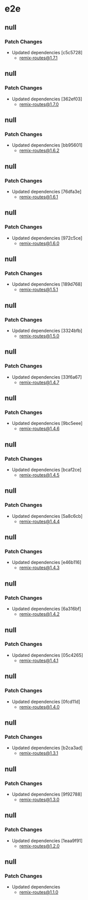 # e2e

## null

### Patch Changes

- Updated dependencies [c5c5728]
  - remix-routes@1.7.1

## null

### Patch Changes

- Updated dependencies [362ef03]
  - remix-routes@1.7.0

## null

### Patch Changes

- Updated dependencies [bb95601]
  - remix-routes@1.6.2

## null

### Patch Changes

- Updated dependencies [76dfa3e]
  - remix-routes@1.6.1

## null

### Patch Changes

- Updated dependencies [972c5ce]
  - remix-routes@1.6.0

## null

### Patch Changes

- Updated dependencies [189d768]
  - remix-routes@1.5.1

## null

### Patch Changes

- Updated dependencies [3324bfb]
  - remix-routes@1.5.0

## null

### Patch Changes

- Updated dependencies [33f6a67]
  - remix-routes@1.4.7

## null

### Patch Changes

- Updated dependencies [9bc5eee]
  - remix-routes@1.4.6

## null

### Patch Changes

- Updated dependencies [bcaf2ce]
  - remix-routes@1.4.5

## null

### Patch Changes

- Updated dependencies [5a8c6cb]
  - remix-routes@1.4.4

## null

### Patch Changes

- Updated dependencies [e46b116]
  - remix-routes@1.4.3

## null

### Patch Changes

- Updated dependencies [6a316bf]
  - remix-routes@1.4.2

## null

### Patch Changes

- Updated dependencies [05c4265]
  - remix-routes@1.4.1

## null

### Patch Changes

- Updated dependencies [0fcd11d]
  - remix-routes@1.4.0

## null

### Patch Changes

- Updated dependencies [b2ca3ad]
  - remix-routes@1.3.1

## null

### Patch Changes

- Updated dependencies [9f92788]
  - remix-routes@1.3.0

## null

### Patch Changes

- Updated dependencies [1eaa9f91]
  - remix-routes@1.2.0

## null

### Patch Changes

- Updated dependencies
  - remix-routes@1.1.0

